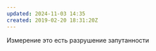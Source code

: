 ```yaml
---
updated: 2024-11-03 14:35
created: 2019-02-20 18:31:20Z
---
```


Измерение это есть разрушение запутанности